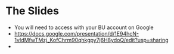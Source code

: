 # The Slides

- You will need to access with your BU account on Google
- https://docs.google.com/presentation/d/1E94hcN-1vIdMfwTMzj_KofChrm90qhkgpy7j6H8ydoQ/edit?usp=sharing
- 